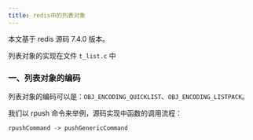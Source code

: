 ```yaml
---
title: redis中的列表对象
---
```


本文基于 redis 源码 7.4.0 版本。

列表对象的实现在文件 `t_list.c` 中

### 一、列表对象的编码

列表对象的编码可以是：`OBJ_ENCODING_QUICKLIST`、`OBJ_ENCODING_LISTPACK`。

我们以 rpush 命令来举例，源码实现中函数的调用流程：

```
rpushCommand -> pushGenericCommand 
```






